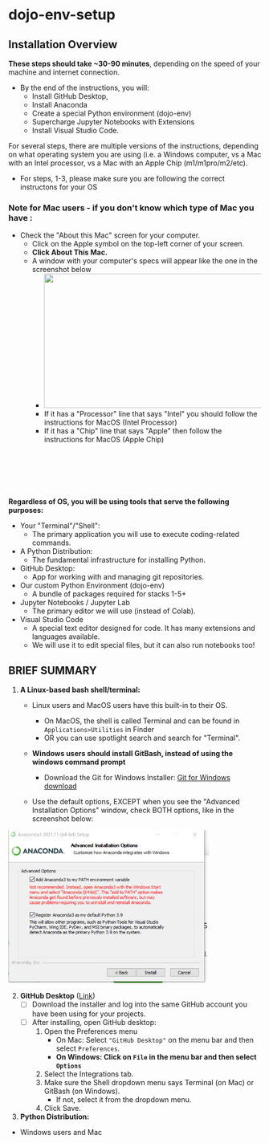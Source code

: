 # dojo-env-setup

## Installation Overview


**These steps should take ~30-90 minutes**, depending on the speed of your machine and internet connection.

- By the end of the instructions, you will:
	- Install GitHub Desktop,</li>
	- Install Anaconda
	- Create a special Python environment (dojo-env)
	- Supercharge Jupyter Notebooks with Extensions
	- Install Visual Studio Code.


For several steps, there are multiple versions of the instructions, depending on what operating system you are using (i.e. a Windows computer, vs a Mac with an Intel processor, vs a Mac with an Apple Chip (m1/m1pro/m2/etc).


- For steps, 1-3, please make sure you are following the correct instructons for your OS

<h3>Note for Mac users - if you don't know which type of Mac you have :</h3>

<div>
		<ul>
			<li>Check the "About this Mac" screen for your computer.&nbsp;<ul>
					<li>Click on the Apple symbol on the top-left corner of your screen.</li>
					<li><strong>Click About This Mac.&nbsp;</strong></li>
					<li>A window with your computer's specs will appear like the one in the screenshot below<ul>
							<li><img src="https://s3.us-east-1.amazonaws.com/General_V88/boomyeah2015/codingdojo/curriculum/content/chapter/1656714456__About this Mac -Intel.png"
									width="475" height="268"
									style="background-color: initial; width: 475px; height: 268px;"></li>
							<li>If it has a "Processor" line that says "Intel" you should follow the instructions for
								MacOS (Intel&nbsp;Processor)</li>
							<li>If it has a "Chip" line that says "Apple" then follow the instructions for MacOS (Apple
								Chip)&nbsp;</li>
						</ul>
					</li>
				</ul>
			</li>
		</ul>
		<p><br></p>
		<p></p>
		<p><br></p>
</div>

<p><br></p>
<p><strong>Regardless of OS, you will be using tools that serve the following purposes:<br></strong></p>
<ul>
	<li>Your "Terminal"/"Shell":&nbsp;<ul>
			<li>The primary application you will use to execute coding-related commands.</li>
		</ul>
	</li>
	<li>A Python&nbsp;Distribution:<ul>
			<li>The fundamental infrastructure for installing Python.</li>
		</ul>
	</li>
	<li>GitHub Desktop:<ul>
			<li>App for working with and managing git repositories.&nbsp;</li>
		</ul>
	</li>
	<li>Our custom Python Environment (dojo-env)<ul>
			<li>A bundle of packages required for stacks 1-5+</li>
		</ul>
	</li>
	<li>Jupyter Notebooks / Jupyter Lab&nbsp;<ul>
			<li>The primary editor we will use (instead of Colab).</li>
		</ul>
	</li>
	<li>Visual&nbsp;Studio&nbsp;Code<ul>
			<li>A special text editor designed for code.&nbsp;It has many extensions and languages available.&nbsp;</li>
			<li>We will use it to edit special files, but it can also run notebooks too!</li>
		</ul>
	</li>
</ul>

## BRIEF SUMMARY

1. **A Linux-based bash shell/terminal:**
   - Linux users and MacOS users have this built-in to their OS.
       - On MacOS, the shell is called Terminal and can be found in `Applications>Utilities` in Finder
       - OR you can use spotlight search and search for "Terminal".
   
   
   -  **Windows users should install GitBash, instead of using the windows command prompt**
      - Download  the Git for Windows Installer: [Git for Windows download](https://gitforwindows.org/)
      
    - Use the default options, EXCEPT when you see the "Advanced Installation Options" window, check BOTH options, like in the screenshot below:
<img src="images/anaconda_check_path.png" width=400px>
       
       

        
2. **GitHub Desktop** ([Link](https://desktop.github.com/))
    - [ ] Download the installer and log into the same GitHub account you have been using for your projects. 
    - [ ] After installing, open GitHub desktop:
        1. Open the Preferences menu
            - On Mac: Select `"GitHub Desktop"` on the menu bar and then select `Preferences`.
            - **On Windows: Click on `File` in the menu bar and then select `Options`**
        2. Select the Integrations tab.
        3. Make sure the Shell dropdown menu says Terminal (on Mac) or GitBash (on Windows).
            - If not, select it from the dropdown menu.
        4. Click Save.


3. **Python Distribution:**


- Windows users and Mac 


